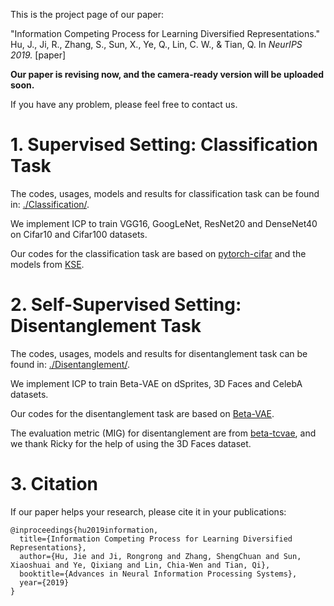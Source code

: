 This is the project page of our paper:

"Information Competing Process for Learning Diversified Representations." Hu, J., Ji, R., Zhang, S., Sun, X., Ye, Q., Lin, C. W., & Tian, Q. In *NeurIPS 2019.* [paper]

**Our paper is revising now, and the camera-ready version will be uploaded soon.**

If you have any problem, please feel free to contact us.

# 1. Supervised Setting: Classification Task
The codes, usages, models and results for classification task can be found in: [./Classification/](https://github.com/hujiecpp/InformationCompetingProcess/tree/master/Classification).

We implement ICP to train VGG16, GoogLeNet, ResNet20 and DenseNet40 on Cifar10 and Cifar100 datasets.

Our codes for the classification task are based on [pytorch-cifar](https://github.com/kuangliu/pytorch-cifar) and the models from [KSE](https://github.com/yuchaoli/KSE/tree/master/model).

# 2. Self-Supervised Setting: Disentanglement Task
The codes, usages, models and results for disentanglement task can be found in: [./Disentanglement/](https://github.com/hujiecpp/InformationCompetingProcess/tree/master/Disentanglement).

We implement ICP to train Beta-VAE on dSprites, 3D Faces and CelebA datasets.

Our codes for the disentanglement task are based on [Beta-VAE](https://github.com/1Konny/Beta-VAE).

The evaluation metric (MIG) for disentanglement are from [beta-tcvae](https://github.com/rtqichen/beta-tcvae), and we thank Ricky for the help of using the 3D Faces dataset.

# 3. Citation
If our paper helps your research, please cite it in your publications:
```
@inproceedings{hu2019information,
  title={Information Competing Process for Learning Diversified Representations},
  author={Hu, Jie and Ji, Rongrong and Zhang, ShengChuan and Sun, Xiaoshuai and Ye, Qixiang and Lin, Chia-Wen and Tian, Qi},
  booktitle={Advances in Neural Information Processing Systems},
  year={2019}
}
```